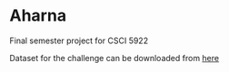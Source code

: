 # Aharna
Final semester project for CSCI 5922

Dataset for the challenge can be downloaded from [here](https://github.com/anushkumarv/amazon-alexa-language-assisted-product-search)

